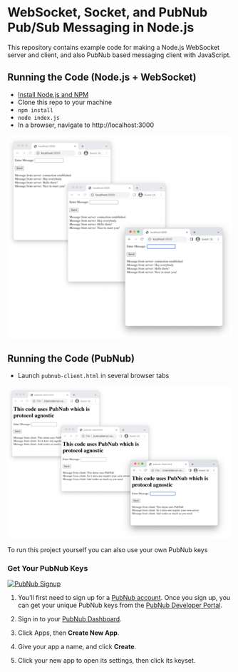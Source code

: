 # WebSocket, Socket, and PubNub Pub/Sub Messaging in Node.js

This repository contains example code for making a Node.js WebSocket server and client, and also PubNub based messaging client with JavaScript. 

## Running the Code (Node.js + WebSocket)
 - [Install Node.js and NPM](https://nodejs.org/en/download/)
 - Clone this repo to your machine
 - `npm install`
 - `node index.js`
 - In a browser, navigate to http://localhost:3000

![Screenshot](https://raw.githubusercontent.com/PubNubDevelopers/nodejs-websocket-examples/master/media/node.js-websockets.png)

## Running the Code (PubNub)
- Launch `pubnub-client.html` in several browser tabs

![Screenshot](https://raw.githubusercontent.com/PubNubDevelopers/nodejs-websocket-examples/master/media/pubnub.png)

To run this project yourself you can also use your own PubNub keys 

### Get Your PubNub Keys

<a href="https://dashboard.pubnub.com/signup">
	<img alt="PubNub Signup" src="https://i.imgur.com/og5DDjf.png" width=260 height=97/>
</a>


1. You’ll first need to sign up for a [PubNub account](https://dashboard.pubnub.com/signup/). Once you sign up, you can get your unique PubNub keys from the [PubNub Developer Portal](https://admin.pubnub.com/).

1. Sign in to your [PubNub Dashboard](https://admin.pubnub.com/).

1. Click Apps, then **Create New App**.

1. Give your app a name, and click **Create**.

1. Click your new app to open its settings, then click its keyset.

